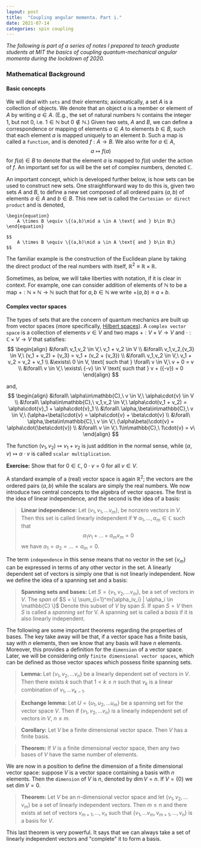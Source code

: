 ```yaml
---
layout: post
title:  "Coupling angular momenta. Part i."
date: 2021-07-14
categories: spin coupling
---
```


*The following is part of a series of notes I prepared to teach graduate students at MIT the basics of coupling quantum-mechanical angular momenta during the lockdown of 2020.*

### Mathematical Background

#### Basic concepts
We will deal with `sets` and their elements; axiomatically, a set $A$ is a collection of objects. We denote that an object $a$ is a member or element of $A$ by writing $a \in A$. (E.g., the set of natural numbers $\mathbb{N}$ contains the integer 1, but not 0, i.e. $1 \in \mathbb{N}$ but $0 \notin \mathbb{N}$.) Given two sets, $A$ and $B$, we can define a correspondence or mapping of elements $a \in A$ to elements $b \in B$, such that each element $a$ is mapped uniquely to an element $b$. Such a map is called a `function`, and is denoted $f:A \to B$. We also write for $a \in A$, $$a \mapsto f(a)$$ for $f(a) \in B$ to denote that the element $a$ is mapped to $f(a)$ under the action of $f$. An important set for us will be the set of complex numbers, denoted $\mathbb{C}$.

An important concept, which is developed further below, is how sets can be used to construct new sets. One straightforward way to do this is, given two sets $A$ and $B$, to define a new set composed of all ordered pairs $(a,b)$ of elements $a \in A$ and $b \in B$. This new set is called the `Cartesian or direct product` and is denoted,

	\begin{equation}
		A \times B \equiv \{(a,b)\mid a \in A \text{ and } b\in B\}
	\end{equation}

	$$
		A \times B \equiv \{(a,b)\mid a \in A \text{ and } b\in B\}
	$$

The familiar example is the construction of the Euclidean plane by taking the direct product of the real numbers with itself, $\mathbb{R}^2 \equiv \mathbb{R}\times\mathbb{R}$.

Sometimes, as below, we will take liberties with notation, if it is clear in context. For example, one can consider addition of elements of $\mathbb{N}$ to be a map $+:\mathbb{N}\times\mathbb{N}\to\mathbb{N}$ such that for $a,b\in\mathbb{N}$ we write $+(a,b) \equiv a + b$.

#### Complex vector spaces
The types of sets that are the concern of quantum mechanics are built up from vector spaces (more specifically, [Hilbert spaces](https://en.wikipedia.org/wiki/Hilbert_space)). A `complex vector space` is a collection of elements $v \in V$ and two maps $+:V\times V \to V$ and $\cdot: \mathbb{C}\times V\to V$ that satisfies:
	$$ \begin{align}
		&\forall\ v_1,v_2 \in V,\ v_1 + v_2 \in V  \\
		&\forall\  v_1,v_2,{v_3} \in V,\ (v_1 + v_2) + {v_3} = v_1 + (v_2 + {v_3}) \\
		&\forall\  v_1,v_2 \in V,\ v_1 + v_2 = v_2 + v_1  \\
		&\exists\  0 \in V, \text{ such that } \forall\ v \in V,\ v + 0 = v  \\
		&\forall\ v \in V,\ \exists\ {-v} \in V \text{ such that } v + ({-v}) = 0
	\end{align} $$

and,
$$ \begin{align}
	&\forall\ \alpha\in\mathbb{C},\ v \in V,\ \alpha\cdot{v} \in V \\
	&\forall\ \alpha\in\mathbb{C},\ v_1,v_2 \in V,\ \alpha\cdot(v_1 + v_2) = \alpha\cdot{v}_1 + \alpha\cdot{v}_1 \\
	&\forall\ \alpha,\beta\in\mathbb{C},\ v \in V,\ (\alpha+\beta)\cdot{v} = \alpha\cdot{v} + \beta\cdot{v} \\
	&\forall\ \alpha,\beta\in\mathbb{C},\ v \in V,\ (\alpha\beta)\cdot{v} = \alpha\cdot(\beta\cdot{v}) \\
	&\forall\ v \in V,\ 1\in\mathbb{C},\ 1\cdot{v} = v\
	\end{align} $$

The function $(v_1,v_2)\mapsto v_1 + v_2$ is just addition in the normal sense, while $(\alpha,v)\mapsto \alpha\cdot{v}$ is called `scalar multiplication`.

**Exercise:** Show that for $0 \in \mathbb{C}$, $0\cdot{v} = 0$ for all $v \in V$.

A standard example of a (real) vector space is again $\mathbb{R}^2$; the vectors are the ordered pairs $(a,b)$ while the scalars are simply the real numbers. We now introduce two central concepts to the algebra of vector spaces. The first is the idea of linear independence, and the second is the idea of a basis:

> **Linear independence:** Let $\{v_1,v_1,\dots v_m\},$ be nonzero vectors in $V$. Then this set is called linearly independent if $\forall\ \alpha_1,\dots,\alpha_m \in \mathbb{C}$ such that $$ \begin{equation*} \alpha_1v_1+\dots+\alpha_mv_m = 0 \end{equation*} $$ we have $\alpha_1 = \alpha_2 = \dots = \alpha_m = 0$.

The term `independence` in this sense means that no vector in the set $\{v_m\}$ can be expressed in terms of any other vector in the set. A linearly dependent set of vectors is simply one that is not linearly independent. Now we define the idea of a spanning set and a basis:

> **Spanning sets and bases:** Let $S = \{v_1,v_2,\dots v_m\}$, be a set of vectors in $V$. The *span* of $S = \{ \sum_{i=1}^m{\alpha_iv_i} | \alpha_i \in \mathbb{C} \}$ Denote this subset of $V$ by $\text{span} \ {S}$. If $\text{span} \ {S} = V$ then $S$ is called a *spanning set* for V. A spanning set is called a *basis* if it is also linearly independent.

The following are some important theorems regarding the properties of bases. The key take away will be that, if a vector space has a finite basis, say with $n$ elements, then we know that any basis will have $n$ elements. Moreover, this provides a definition for the `dimension` of a vector space. Later, we will be considering only `finite dimensional vector spaces`, which can be defined as those vector spaces which possess finite spanning sets.

>**Lemma:** Let $\{v_1,v_2,\dots {v_n}\}$ be a linearly dependent set of vectors in $V$. Then there exists $k$ such that $1 < k \leq n$ such that ${v_k}$ is a linear combination of $v_1,\dots {v_{k-1}}$.

>**Exchange lemma:** Let $U = \{u_1,u_2,\dots {u_m}\}$ be a spanning set for the vector space $V$. Then if $\{v_1,v_2,\dots {v_n}\}$ is a linearly independent set of vectors in $V$, $n \leq m$.

>**Corollary:** Let $V$ be a finite dimensional vector space. Then $V$ has a finite basis.

>**Theorem:** If $V$ is a finite dimensional vector space, then any two bases of $V$ have the same number of elements.

We are now in a position to define the dimension of a finite dimensional vector space: suppose $V$ is a vector space containing a basis with $n$ elements. Then the `dimension` of $V$ is $n$, denoted by $\dim{V} = n$. If $V = \{0\}$ we set $\dim{V} = 0$.

>**Theorem:** Let $V$ be an $n$-dimensional vector space and let $\{v_1,v_2,\dots v_m\}$ be a set of linearly independent vectors. Then $m \leq n$ and there exists at set of vectors $v_{m+1},\dots,{v_n}$ such that $\{v_1,\dots v_m,v_{m+1},\dots,{v_n}\}$ is a basis for $V$.

This last theorem is very powerful. It says that we can always take a set of linearly independent vectors and "complete" it to form a basis.
